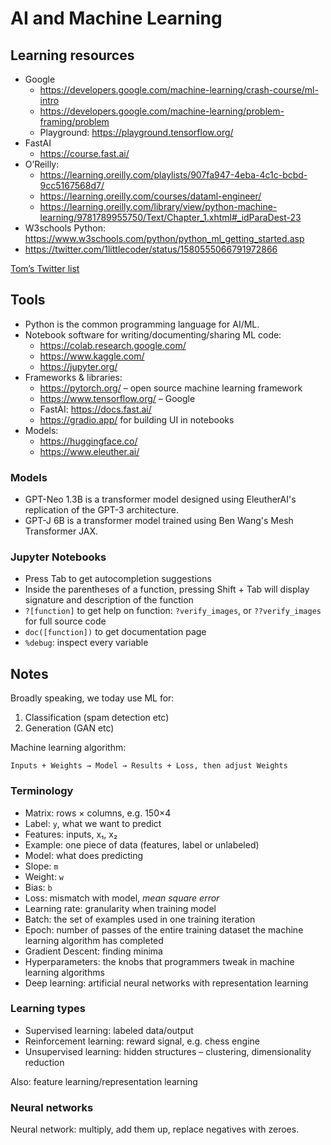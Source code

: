 # AI and Machine Learning

## Learning resources

- Google
	- https://developers.google.com/machine-learning/crash-course/ml-intro
	- https://developers.google.com/machine-learning/problem-framing/problem
	- Playground: https://playground.tensorflow.org/
- FastAI
	- https://course.fast.ai/
- O’Reilly:
	- https://learning.oreilly.com/playlists/907fa947-4eba-4c1c-bcbd-9cc5167568d7/
	- https://learning.oreilly.com/courses/dataml-engineer/
	- https://learning.oreilly.com/library/view/python-machine-learning/9781789955750/Text/Chapter_1.xhtml#_idParaDest-23
- W3schools Python: https://www.w3schools.com/python/python_ml_getting_started.asp
- https://twitter.com/1littlecoder/status/1580555066791972866

[Tom’s Twitter list](https://twitter.com/i/lists/1577855041150541826)

## Tools

- Python is the common programming language for AI/ML.
- Notebook software for writing/documenting/sharing ML code:
	- https://colab.research.google.com/
	- https://www.kaggle.com/
	- https://jupyter.org/
- Frameworks & libraries:
	- https://pytorch.org/ – open source machine learning framework
	- https://www.tensorflow.org/ – Google
	- FastAI: https://docs.fast.ai/
	- https://gradio.app/ for building UI in notebooks
- Models:
	- https://huggingface.co/
	- https://www.eleuther.ai/

### Models

- GPT-Neo 1.3B is a transformer model designed using EleutherAI's replication of the GPT-3 architecture.
- GPT-J 6B is a transformer model trained using Ben Wang's Mesh Transformer JAX.

### Jupyter Notebooks

- Press Tab to get autocompletion suggestions
- Inside the parentheses of a function, pressing Shift + Tab will display signature and description of the function
- `?[function]` to get help on function: `?verify_images`, or `??verify_images` for full source code
- `doc([function])` to get documentation page
- `%debug`: inspect every variable

## Notes

Broadly speaking, we today use ML for:

1. Classification (spam detection etc)
2. Generation (GAN etc)

Machine learning algorithm:

	Inputs + Weights → Model → Results + Loss, then adjust Weights

### Terminology

- Matrix: rows × columns, e.g. 150×4
- Label: `y`, what we want to predict
- Features: inputs, x₁, x₂
- Example: one piece of data (features, label or unlabeled)
- Model: what does predicting
- Slope: `m`
- Weight: `w`
- Bias: `b`
- Loss: mismatch with model, _mean square error_
- Learning rate: granularity when training model
- Batch: the set of examples used in one training iteration
- Epoch: number of passes of the entire training dataset the machine learning algorithm has completed
- Gradient Descent: finding minima
- Hyperparameters: the knobs that programmers tweak in machine learning algorithms
- Deep learning: artificial neural networks with representation learning

### Learning types

- Supervised learning: labeled data/output
- Reinforcement learning: reward signal, e.g. chess engine
- Unsupervised learning: hidden structures – clustering, dimensionality reduction

Also: feature learning/representation learning

### Neural networks

Neural network: multiply, add them up, replace negatives with zeroes.
